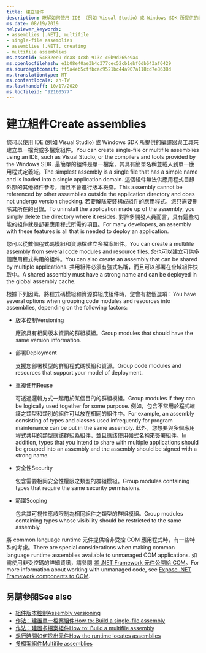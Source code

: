 ```yaml
---
title: 建立組件
description: 瞭解如何使用 IDE （例如 Visual Studio）或 Windows SDK 所提供的編譯器和工具來建立單一檔案或多檔案元件。
ms.date: 08/19/2019
helpviewer_keywords:
- assemblies [.NET], multifile
- single-file assemblies
- assemblies [.NET], creating
- multifile assemblies
ms.assetid: 54832ee9-dca8-4c8b-913c-c0b9d265e9a4
ms.openlocfilehash: e1b08e40ae3b4c377cec52cb1ebf6db643af6429
ms.sourcegitcommit: ff5a4eb5cffbcac9521bc44a907a118cd7e8638d
ms.translationtype: MT
ms.contentlocale: zh-TW
ms.lasthandoff: 10/17/2020
ms.locfileid: "92160577"
---
```

# <a name="create-assemblies"></a><span data-ttu-id="1f233-103">建立組件</span><span class="sxs-lookup"><span data-stu-id="1f233-103">Create assemblies</span></span>

<span data-ttu-id="1f233-104">您可以使用 IDE (例如 Visual Studio) 或 Windows SDK 所提供的編譯器與工具來建立單一檔案或多檔案組件。</span><span class="sxs-lookup"><span data-stu-id="1f233-104">You can create single-file or multifile assemblies using an IDE, such as Visual Studio, or the compilers and tools provided by the Windows SDK.</span></span> <span data-ttu-id="1f233-105">最簡單的組件是單一檔案，其具有簡單名稱並載入到單一應用程式定義域。</span><span class="sxs-lookup"><span data-stu-id="1f233-105">The simplest assembly is a single file that has a simple name and is loaded into a single application domain.</span></span> <span data-ttu-id="1f233-106">這個組件無法供應用程式目錄外部的其他組件參考，而且不會進行版本檢查。</span><span class="sxs-lookup"><span data-stu-id="1f233-106">This assembly cannot be referenced by other assemblies outside the application directory and does not undergo version checking.</span></span> <span data-ttu-id="1f233-107">若要解除安裝構成組件的應用程式，您只需要刪除其所在的目錄。</span><span class="sxs-lookup"><span data-stu-id="1f233-107">To uninstall the application made up of the assembly, you simply delete the directory where it resides.</span></span> <span data-ttu-id="1f233-108">對許多開發人員而言，具有這些功能的組件就是部署應用程式所需的項目。</span><span class="sxs-lookup"><span data-stu-id="1f233-108">For many developers, an assembly with these features is all that is needed to deploy an application.</span></span>

<span data-ttu-id="1f233-109">您可以從數個程式碼模組和資源檔建立多檔案組件。</span><span class="sxs-lookup"><span data-stu-id="1f233-109">You can create a multifile assembly from several code modules and resource files.</span></span> <span data-ttu-id="1f233-110">您也可以建立可供多個應用程式共用的組件。</span><span class="sxs-lookup"><span data-stu-id="1f233-110">You can also create an assembly that can be shared by multiple applications.</span></span> <span data-ttu-id="1f233-111">共用組件必須有強式名稱，而且可以部署在全域組件快取中。</span><span class="sxs-lookup"><span data-stu-id="1f233-111">A shared assembly must have a strong name and can be deployed in the global assembly cache.</span></span>

<span data-ttu-id="1f233-112">根據下列因素，將程式碼模組和資源群組成組件時，您會有數個選項：</span><span class="sxs-lookup"><span data-stu-id="1f233-112">You have several options when grouping code modules and resources into assemblies, depending on the following factors:</span></span>

- <span data-ttu-id="1f233-113">版本控制</span><span class="sxs-lookup"><span data-stu-id="1f233-113">Versioning</span></span>

     <span data-ttu-id="1f233-114">應該具有相同版本資訊的群組模組。</span><span class="sxs-lookup"><span data-stu-id="1f233-114">Group modules that should have the same version information.</span></span>

- <span data-ttu-id="1f233-115">部署</span><span class="sxs-lookup"><span data-stu-id="1f233-115">Deployment</span></span>

     <span data-ttu-id="1f233-116">支援您部署模型的群組程式碼模組和資源。</span><span class="sxs-lookup"><span data-stu-id="1f233-116">Group code modules and resources that support your model of deployment.</span></span>

- <span data-ttu-id="1f233-117">重複使用</span><span class="sxs-lookup"><span data-stu-id="1f233-117">Reuse</span></span>

     <span data-ttu-id="1f233-118">可透過邏輯方式一起用於某個目的的群組模組。</span><span class="sxs-lookup"><span data-stu-id="1f233-118">Group modules if they can be logically used together for some purpose.</span></span> <span data-ttu-id="1f233-119">例如，包含不常用於程式維護之類型和類別的組件可以放在相同的組件中。</span><span class="sxs-lookup"><span data-stu-id="1f233-119">For example, an assembly consisting of types and classes used infrequently for program maintenance can be put in the same assembly.</span></span> <span data-ttu-id="1f233-120">此外，您想要與多個應用程式共用的類型應該群組為組件，並且應該使用強式名稱來簽署組件。</span><span class="sxs-lookup"><span data-stu-id="1f233-120">In addition, types that you intend to share with multiple applications should be grouped into an assembly and the assembly should be signed with a strong name.</span></span>

- <span data-ttu-id="1f233-121">安全性</span><span class="sxs-lookup"><span data-stu-id="1f233-121">Security</span></span>

     <span data-ttu-id="1f233-122">包含需要相同安全性權限之類型的群組模組。</span><span class="sxs-lookup"><span data-stu-id="1f233-122">Group modules containing types that require the same security permissions.</span></span>

- <span data-ttu-id="1f233-123">範圍</span><span class="sxs-lookup"><span data-stu-id="1f233-123">Scoping</span></span>

     <span data-ttu-id="1f233-124">包含其可視性應該限制為相同組件之類型的群組模組。</span><span class="sxs-lookup"><span data-stu-id="1f233-124">Group modules containing types whose visibility should be restricted to the same assembly.</span></span>

<span data-ttu-id="1f233-125">將 common language runtime 元件提供給非受控 COM 應用程式時，有一些特殊的考慮。</span><span class="sxs-lookup"><span data-stu-id="1f233-125">There are special considerations when making common language runtime assemblies available to unmanaged COM applications.</span></span> <span data-ttu-id="1f233-126">如需使用非受控碼的詳細資訊，請參閱 [將 .NET Framework 元件公開給 COM](../../framework/interop/exposing-dotnet-components-to-com.md)。</span><span class="sxs-lookup"><span data-stu-id="1f233-126">For more information about working with unmanaged code, see [Expose .NET Framework components to COM](../../framework/interop/exposing-dotnet-components-to-com.md).</span></span>

## <a name="see-also"></a><span data-ttu-id="1f233-127">另請參閱</span><span class="sxs-lookup"><span data-stu-id="1f233-127">See also</span></span>

- [<span data-ttu-id="1f233-128">組件版本控制</span><span class="sxs-lookup"><span data-stu-id="1f233-128">Assembly versioning</span></span>](versioning.md)
- [<span data-ttu-id="1f233-129">作法：建置單一檔案組件</span><span class="sxs-lookup"><span data-stu-id="1f233-129">How to: Build a single-file assembly</span></span>](../../framework/app-domains/build-single-file-assembly.md)
- [<span data-ttu-id="1f233-130">作法：建置多檔案組件</span><span class="sxs-lookup"><span data-stu-id="1f233-130">How to: Build a multifile assembly</span></span>](../../framework/app-domains/build-multifile-assembly.md)
- [<span data-ttu-id="1f233-131">執行時間如何找出元件</span><span class="sxs-lookup"><span data-stu-id="1f233-131">How the runtime locates assemblies</span></span>](../../framework/deployment/how-the-runtime-locates-assemblies.md)
- [<span data-ttu-id="1f233-132">多檔案組件</span><span class="sxs-lookup"><span data-stu-id="1f233-132">Multifile assemblies</span></span>](../../framework/app-domains/multifile-assemblies.md)
